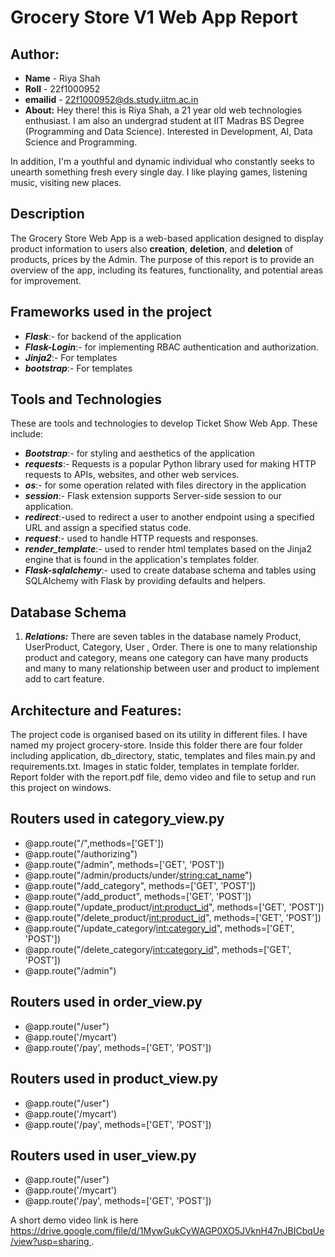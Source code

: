 # Grocery Store V1 Web App Report

## Author:
- **Name** - Riya Shah
- **Roll** - 22f1000952
- **emailid** - 22f1000952@ds.study.iitm.ac.in
- **About:** Hey there! this is Riya Shah, a 21 year old web technologies enthusiast. I am also an undergrad student at IIT Madras BS Degree (Programming and Data Science). Interested in Development, AI, Data Science and Programming.

In addition, I'm a youthful and dynamic individual who constantly seeks to unearth something fresh every single day. I like playing games, listening music, visiting new places.

## Description
The Grocery Store Web App is a web-based application designed to display product information to users also **creation**, **deletion**, and **deletion** of products, prices by the Admin. The purpose of this report is to provide an overview of the app, including its features, functionality, and potential areas for improvement.

## Frameworks used in the project
- ***Flask***:- for backend of the application
- ***Flask-Login***:- for implementing RBAC authentication and authorization.
- ***Jinja2***:- For templates
- ***bootstrap***:- For templates

## Tools and Technologies
These are tools and technologies to develop Ticket Show Web App. These include:

- ***Bootstrap***:- for styling and aesthetics of the application
- ***requests***:- Requests is a popular Python library used for making HTTP requests to APIs, websites, and other web services.
- ***os***:- for some operation related with files directory in the application
- ***session***:- Flask extension supports Server-side session to our application.
- ***redirect***:-used to redirect a user to another endpoint using a specified URL and assign a specified
status code.
- ***request***:- used to handle HTTP requests and responses.
- ***render_template***:- used to render html templates based on the Jinja2 engine that is found in the
application's templates folder.
- ***Flask-sqlalchemy***:- used to create database schema and tables using SQLAlchemy with Flask by
providing defaults and helpers.

## Database Schema
1. ***Relations:*** There are seven tables in the database namely Product, UserProduct, Category, User , Order. There is one to many relationship product and category, means one category can have many products and many to many relationship between user and product to implement add to cart feature.

## Architecture and Features:
The project code is organised based on its utility in different files. I have named my project grocery-store.
Inside this folder there are four folder including application, db_directory, static, templates and files main.py and requirements.txt.
Images in static folder, templates in template forlder.
Report folder with the report.pdf file, demo video and file to setup and run this project on windows.

## Routers used in category_view.py
- @app.route("/",methods=['GET'])
- @app.route("/authorizing")
- @app.route("/admin", methods=['GET', 'POST'])
- @app.route("/admin/products/under/<string:cat_name>")
- @app.route("/add_category", methods=['GET', 'POST'])
- @app.route("/add_product", methods=['GET', 'POST'])
- @app.route("/update_product/<int:product_id>", methods=['GET', 'POST'])
- @app.route("/delete_product/<int:product_id>", methods=['GET', 'POST'])
- @app.route("/update_category/<int:category_id>", methods=['GET', 'POST'])
- @app.route("/delete_category/<int:category_id>", methods=['GET', 'POST'])
- @app.route("/admin")

## Routers used in order_view.py
- @app.route("/user")
- @app.route('/mycart')
- @app.route('/pay', methods=['GET', 'POST'])

## Routers used in product_view.py
- @app.route("/user")
- @app.route('/mycart')
- @app.route('/pay', methods=['GET', 'POST'])

## Routers used in user_view.py
- @app.route("/user")
- @app.route('/mycart')
- @app.route('/pay', methods=['GET', 'POST'])

A short demo video link is here [ https://drive.google.com/file/d/1MywGukCyWAGP0XO5JVknH47nJBICbqUe/view?usp=sharing ]().